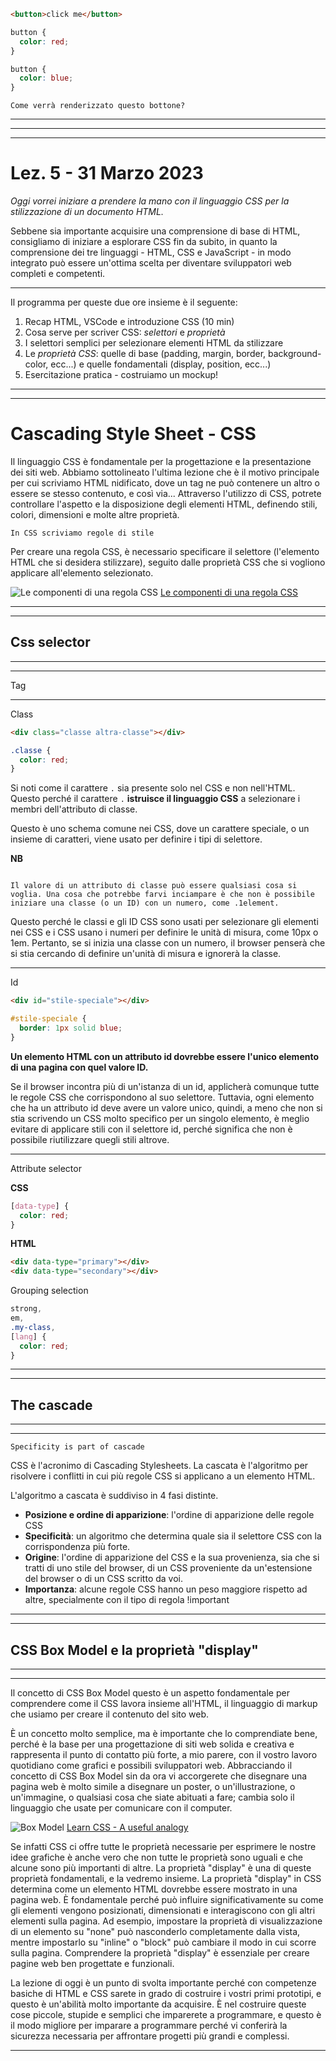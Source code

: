```html
<button>click me</button>
```

```css
button {
  color: red;
}

button {
  color: blue;
}
```

    Come verrà renderizzato questo bottone?

---

---

---

# Lez. 5 - 31 Marzo 2023

_Oggi vorrei iniziare a prendere la mano con il linguaggio CSS per la stilizzazione di un documento HTML._

Sebbene sia importante acquisire una comprensione di base di HTML, consigliamo di iniziare a esplorare CSS fin da subito, in quanto la comprensione dei tre linguaggi - HTML, CSS e JavaScript - in modo integrato può essere un'ottima scelta per diventare sviluppatori web completi e competenti.

---

Il programma per queste due ore insieme è il seguente:

1. Recap HTML, VSCode e introduzione CSS (10 min)
2. Cosa serve per scriver CSS: _selettori_ e _proprietà_
3. I selettori semplici per selezionare elementi HTML da stilizzare
4. Le _proprietà CSS_: quelle di base (padding, margin, border, background-color, ecc...) e quelle fondamentali (display, position, ecc...)
5. Esercitazione pratica - costruiamo un mockup!

---

---

# Cascading Style Sheet - CSS

Il linguaggio CSS è fondamentale per la progettazione e la presentazione dei siti web.
Abbiamo sottolineato l'ultima lezione che è il motivo principale per cui scriviamo HTML nidificato, dove un tag ne può contenere un altro o essere se stesso contenuto, e così via...
Attraverso l'utilizzo di CSS, potrete controllare l'aspetto e la disposizione degli elementi HTML, definendo stili, colori, dimensioni e molte altre proprietà.

    In CSS scriviamo regole di stile

Per creare una regola CSS, è necessario specificare il selettore (l'elemento HTML che si desidera stilizzare), seguito dalle proprietà CSS che si vogliono applicare all'elemento selezionato.

![Le componenti di una regola CSS](https://web-dev.imgix.net/image/VbAJIREinuYvovrBzzvEyZOpw5w1/hFR4OOwyH5zWc5XUIcyu.svg "Le componenti di una regola CSS")
[Le componenti di una regola CSS](https://web.dev/learn/css/selectors/#the-parts-of-a-css-rule)

---

---

## Css selector

---

---

Tag

---

Class

```html
<div class="classe altra-classe"></div>
```

```css
.classe {
  color: red;
}
```

Si noti come il carattere `.` sia presente solo nel CSS e non nell'HTML. Questo perché il carattere `.` **istruisce il linguaggio CSS** a selezionare i membri dell'attributo di classe.

Questo è uno schema comune nei CSS, dove un carattere speciale, o un insieme di caratteri, viene usato per definire i tipi di selettore.

**NB**

```

Il valore di un attributo di classe può essere qualsiasi cosa si voglia. Una cosa che potrebbe farvi inciampare è che non è possibile iniziare una classe (o un ID) con un numero, come .1element.

```

Questo perché le classi e gli ID CSS sono usati per selezionare gli elementi nei CSS e i CSS usano i numeri per definire le unità di misura, come 10px o 1em. Pertanto, se si inizia una classe con un numero, il browser penserà che si stia cercando di definire un'unità di misura e ignorerà la classe.

---

Id

```html
<div id="stile-speciale"></div>
```

```css
#stile-speciale {
  border: 1px solid blue;
}
```

**Un elemento HTML con un attributo id dovrebbe essere l'unico elemento di una pagina con quel valore ID.**

Se il browser incontra più di un'istanza di un id, applicherà comunque tutte le regole CSS che corrispondono al suo selettore. Tuttavia, ogni elemento che ha un attributo id deve avere un valore unico, quindi, a meno che non si stia scrivendo un CSS molto specifico per un singolo elemento, è meglio evitare di applicare stili con il selettore id, perché significa che non è possibile riutilizzare quegli stili altrove.

---

Attribute selector

**CSS**

```css
[data-type] {
  color: red;
}
```

**HTML**

```html
<div data-type="primary"></div>
<div data-type="secondary"></div>
```

Grouping selection

```css
strong,
em,
.my-class,
[lang] {
  color: red;
}
```

---

---

## The cascade

---

---

    Specificity is part of cascade

CSS è l'acronimo di Cascading Stylesheets. La cascata è l'algoritmo per risolvere i conflitti in cui più regole CSS si applicano a un elemento HTML.

L'algoritmo a cascata è suddiviso in 4 fasi distinte.

- **Posizione e ordine di apparizione**: l'ordine di apparizione delle regole CSS
- **Specificità**: un algoritmo che determina quale sia il selettore CSS con la corrispondenza più forte.
- **Origine**: l'ordine di apparizione del CSS e la sua provenienza, sia che si tratti di uno stile del browser, di un CSS proveniente da un'estensione del browser o di un CSS scritto da voi.
- **Importanza**: alcune regole CSS hanno un peso maggiore rispetto ad altre, specialmente con il tipo di regola !important

---

---

## CSS Box Model e la proprietà "display"

---

---

Il concetto di CSS Box Model questo è un aspetto fondamentale per comprendere come il CSS lavora insieme all'HTML, il linguaggio di markup che usiamo per creare il contenuto del sito web.

È un concetto molto semplice, ma è importante che lo comprendiate bene, perché è la base per una progettazione di siti web solida e creativa e rappresenta il punto di contatto più forte, a mio parere, con il vostro lavoro quotidiano come grafici e possibili sviluppatori web.
Abbracciando il concetto di CSS Box Model sin da ora vi accorgerete che disegnare una pagina web è molto simile a disegnare un poster, o un'illustrazione, o un'immagine, o qualsiasi cosa che siate abituati a fare; cambia solo il linguaggio che usate per comunicare con il computer.

![Box Model](https://web-dev.imgix.net/image/VbAJIREinuYvovrBzzvEyZOpw5w1/FBaaJXdnuSkvOx1nB0CB.jpg?auto=format&w=1600 "Tutto è una box")
[Learn CSS - A useful analogy](https://web.dev/learn/css/box-model/#a-useful-analogy)

Se infatti CSS ci offre tutte le proprietà necessarie per esprimere le nostre idee grafiche è anche vero che non tutte le proprietà sono uguali e che alcune sono più importanti di altre. La proprietà "display" è una di queste proprietà fondamentali, e la vedremo insieme.
La proprietà "display" in CSS determina come un elemento HTML dovrebbe essere mostrato in una pagina web. È fondamentale perché può influire significativamente su come gli elementi vengono posizionati, dimensionati e interagiscono con gli altri elementi sulla pagina. Ad esempio, impostare la proprietà di visualizzazione di un elemento su "none" può nasconderlo completamente dalla vista, mentre impostarlo su "inline" o "block" può cambiare il modo in cui scorre sulla pagina. Comprendere la proprietà "display" è essenziale per creare pagine web ben progettate e funzionali.

La lezione di oggi è un punto di svolta importante perché con competenze basiche di HTML e CSS sarete in grado di costruire i vostri primi prototipi, e questo è un'abilità molto importante da acquisire.
È nel costruire queste cose piccole, stupide e semplici che imparerete a programmare, e questo è il modo migliore per imparare a programmare perché vi conferirà la sicurezza necessaria per affrontare progetti più grandi e complessi.

---
